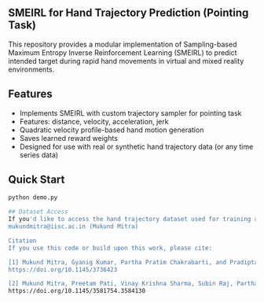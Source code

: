 ## SMEIRL for Hand Trajectory Prediction (Pointing Task)

This repository provides a modular implementation of Sampling-based Maximum Entropy Inverse Reinforcement Learning (SMEIRL) to predict intended target during rapid hand movements in virtual and mixed reality environments.

## Features

- Implements SMEIRL with custom trajectory sampler for pointing task
- Features: distance, velocity, acceleration, jerk
- Quadratic velocity profile-based hand motion generation
- Saves learned reward weights
- Designed for use with real or synthetic hand trajectory data (or any time series data)

## Quick Start

```bash
python demo.py

## Dataset Access
If you'd like to access the hand trajectory dataset used for training and evaluation in this project, please email:
mukundmitra@iisc.ac.in (Mukund Mitra)

Citation
If you use this code or build upon this work, please cite:

[1] Mukund Mitra, Gyanig Kumar, Partha Pratim Chakrabarti, and Pradipta Biswas. 2025. Investigating Inverse Reinforcement Learning during Rapid Aiming Movement in Extended Reality and Human-Robot Interaction. J. Hum.-Robot Interact. Just Accepted (May 2025).
https://doi.org/10.1145/3736423

[2] Mukund Mitra, Preetam Pati, Vinay Krishna Sharma, Subin Raj, Partha Pratim Chakrabarti, and Pradipta Biswas. 2023. Comparison of Target Prediction in VR and MR using Inverse Reinforcement Learning. In Companion Proceedings of the 28th International Conference on Intelligent User Interfaces (IUI '23 Companion). ACM, New York, NY, USA, 55–58.
https://doi.org/10.1145/3581754.3584130